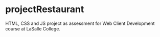 # projectRestaurant
HTML, CSS and JS project as assessment for Web Client Development course at LaSalle College.
